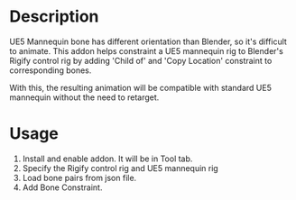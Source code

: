 # Description
UE5 Mannequin bone has different orientation than Blender, so it's difficult to animate.
This addon helps constraint a UE5 mannequin rig to Blender's Rigify control rig
by adding 'Child of' and 'Copy Location' constraint to corresponding bones.

With this, the resulting animation will be compatible with standard UE5 mannequin without the need to retarget.

# Usage
1. Install and enable addon. It will be in Tool tab.
2. Specify the Rigify control rig and UE5 mannequin rig
3. Load bone pairs from json file.
4. Add Bone Constraint.
